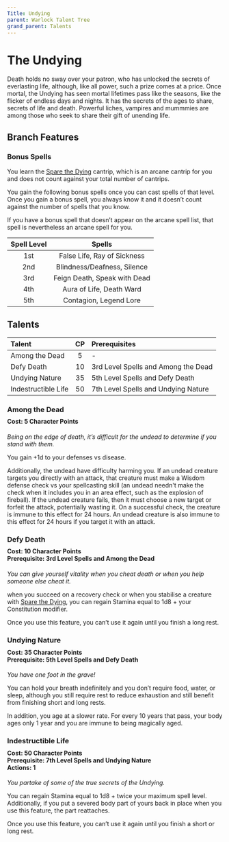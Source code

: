 ```yaml
---
Title: Undying
parent: Warlock Talent Tree
grand_parent: Talents
---
```


# The Undying
Death holds no sway over your patron, who has unlocked the secrets of everlasting life, although, like all power, such a prize comes at a price. Once mortal, the Undying has seen mortal lifetimes pass like the seasons, like the flicker of endless days and nights. It has the secrets of the ages to share, secrets of life and death. Powerful liches, vampires and mummmies are among those who seek to share their gift of unending life.

## Branch Features

### Bonus Spells
You learn the [Spare the Dying](https://stormchaserroleplaying.com/stormchaserRPG/Spells/Cantrips/Restoration/#spare-the-dying) cantrip, which is an arcane cantrip for you and does not count against your total number of cantrips.

You gain the following bonus spells once you can cast spells of that level. Once you gain a bonus spell, you always know it and it doesn’t count against the number of spells that you know.

If you have a bonus spell that doesn’t appear on the arcane spell list, that spell is nevertheless an arcane spell for you.

| Spell Level | Spells |
|:-----------:|:------:|
| 1st | False Life, Ray of Sickness |
| 2nd | Blindness/Deafness, Silence |
| 3rd | Feign Death, Speak with Dead |
| 4th | Aura of Life, Death Ward |
| 5th | Contagion, Legend Lore |

## Talents

| Talent | CP | Prerequisites |
|:-------|:--:|:--------------|
| Among the Dead      | 5  | - |
| Defy Death          | 10 | 3rd Level Spells and Among the Dead |
| Undying Nature      | 35 | 5th Level Spells and Defy Death |
| Indestructible Life | 50 | 7th Level Spells and Undying Nature |

###  Among the Dead

<div style="margin-top:-10px;"></div>

#### **Cost:** 5 Character Points
*Being on the edge of death, it’s difficult for the undead to determine if you stand with them.*

You gain +1d to your defenses vs disease.

Additionally, the undead have difficulty harming you. If an undead creature targets you directly with an attack, that creature must make a Wisdom defense check vs your spellcasting skill (an undead needn't make the check when it includes you in an area effect, such as the explosion of fireball). If the undead creature fails, then it must choose a new target or forfeit the attack, potentially wasting it. On a successful check, the creature is immune to this effect for 24 hours. An undead creature is also immune to this effect for 24 hours if you target it with an attack.

### Defy Death

<div style="margin-top:-10px;"></div>

#### **Cost:** 10 Character Points<br>**Prerequisite:** 3rd Level Spells and Among the Dead
*You can give yourself vitality when you cheat death or when you help someone else cheat it.*

when you succeed on a recovery check or when you stabilise a creature with [Spare the Dying](https://stormchaserroleplaying.com/stormchaserRPG/Spells/Cantrips/Restoration/#spare-the-dying), you can regain Stamina equal to 1d8 + your Constitution modifier.

Once you use this feature, you can’t use it again until you finish a long rest.

###  Undying Nature

<div style="margin-top:-10px;"></div>

#### **Cost:** 35 Character Points<br>**Prerequisite:** 5th Level Spells and Defy Death
*You have one foot in the grave!*

You can hold your breath indefinitely and you don’t require food, water, or sleep, although you still require rest to reduce exhaustion and still benefit from finishing short and long rests.

In addition, you age at a slower rate. For every 10 years that pass, your body ages only 1 year and you are immune to being magically aged.

### Indestructible Life

<div style="margin-top:-10px;"></div>

#### **Cost:** 50 Character Points<br>**Prerequisite:** 7th Level Spells and Undying Nature<br>**Actions:** 1
*You partake of some of the true secrets of the Undying.*

You can regain Stamina equal to 1d8 + twice your maximum spell level. Additionally, if you put a severed body part of yours back in place when you use this feature, the part reattaches.

Once you use this feature, you can’t use it again until you finish a short or long rest.
